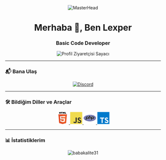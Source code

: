 <!-- MasterHead görseli ortalanmış -->
<div align="center">
  <img src="https://i.pinimg.com/originals/a8/7f/4f/a87f4f342cdd9f3b06b8ff943dbf25b1.gif" alt="MasterHead" />
</div>

<!-- Başlıklar -->
<h1 align="center">Merhaba 👋, Ben Lexper</h1>
<h3 align="center">Basic Code Developer</h3>

<!-- Profil ziyaretçi sayacı -->
<div align="center">
  <img src="https://komarev.com/ghpvc/?username=Lexper&color=32CD32" alt="Profil Ziyaretçisi Sayacı"/>
</div>

---

<!-- İletişim bölümü -->
### 📬 Bana Ulaş

<p align="center">
  <!-- Discord linki, DiscordID'yi kendi ID'nle değiştir -->
  <a href="https://discord.com/users/DiscordID" target="_blank">
    <img src="https://raw.githubusercontent.com/rahuldkjain/github-profile-readme-generator/master/src/images/icons/Social/discord.svg" alt="Discord" width="40" height="40"/>
  </a>
</p>

---

<!-- Bildiğin diller ve araçlar -->
### 🛠️ Bildiğim Diller ve Araçlar

<p align="center">
  <a href="https://www.w3.org/html/" target="_blank" rel="noreferrer">
    <img src="https://raw.githubusercontent.com/devicons/devicon/master/icons/html5/html5-original-wordmark.svg" alt="HTML5" width="40" height="40"/>
  </a>
  <a href="https://developer.mozilla.org/tr/docs/Web/JavaScript" target="_blank" rel="noreferrer">
    <img src="https://raw.githubusercontent.com/devicons/devicon/master/icons/javascript/javascript-original.svg" alt="JavaScript" width="40" height="40"/>
  </a>
  <a href="https://www.php.net/" target="_blank" rel="noreferrer">
    <img src="https://raw.githubusercontent.com/devicons/devicon/master/icons/php/php-original.svg" alt="PHP" width="40" height="40"/>
  </a>
  <a href="https://www.typescriptlang.org/" target="_blank" rel="noreferrer">
    <img src="https://raw.githubusercontent.com/devicons/devicon/master/icons/typescript/typescript-original.svg" alt="TypeScript" width="40" height="40"/>
  </a>
</p>

---

<!-- GitHub istatistikleri -->
### 📊 İstatistiklerim

<p align="center">
  <img src="https://github-readme-stats.vercel.app/api/top-langs?username=babakalite31&show_icons=true&locale=en&layout=compact" alt="babakalite31" />
</p>
